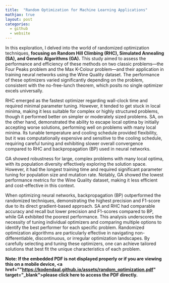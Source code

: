 ```yaml
---
title:  "Random Optimization for Machine Learning Applications"
mathjax: true
layout: post
categories: 
  = github
  - website
---
```


In this exploration, I delved into the world of randomized optimization techniques, **focusing on Random Hill Climbing (RHC), Simulated Annealing (SA), and Genetic Algorithms (GA).** This study aimed to assess the performance and efficiency of these methods on two classic problems—the Four Peaks problem and the Max K-Colour problem—and their application in training neural networks using the Wine Quality dataset. The performance of these optimizers varied significantly depending on the problem, consistent with the no-free-lunch theorem, which posits no single optimizer excels universally.

RHC emerged as the fastest optimizer regarding wall-clock time and required minimal parameter tuning. However, it tended to get stuck in local minima, making it less suitable for complex or highly structured problems, though it performed better on simpler or moderately sized problems. SA, on the other hand, demonstrated the ability to escape local optima by initially accepting worse solutions, performing well on problems with many local minima. Its tunable temperature and cooling schedule provided flexibility, but it was computationally expensive and sensitive to the cooling schedule, requiring careful tuning and exhibiting slower overall convergence compared to RHC and backpropagation (BP) used in neural networks.

GA showed robustness for large, complex problems with many local optima, with its population diversity effectively exploring the solution space. However, it had the longest training time and required significant parameter tuning for population size and mutation rate. Notably, GA showed the lowest performance metrics for the Wine Quality dataset, making it less efficient and cost-effective in this context.

When optimizing neural networks, backpropagation (BP) outperformed the randomized techniques, demonstrating the highest precision and F1-score due to its direct gradient-based approach. SA and RHC had comparable accuracy and recall but lower precision and F1-scores compared to BP, while GA exhibited the poorest performance. This analysis underscores the necessity of tuning individual optimizers and comparing multiple options to identify the best performer for each specific problem. Randomized optimization algorithms are particularly effective in navigating non-differentiable, discontinuous, or irregular optimization landscapes. By carefully selecting and tuning these optimizers, one can achieve tailored solutions that best fit the unique characteristics of each problem.


**Note: If the embedded PDF is not displayed properly or if you are viewing this on a mobile device, <a href=""https://kodendaal.github.io/assets/random_optimization.pdf" target="_blank">please click here</a> to access the PDF directly.**

<iframe src=""https://kodendaal.github.io/assets/random_optimization.pdf" type="application/pdf" style="overflow: false; -webkit-overflow-scrolling: touch; border: none;" scrolling="yes" width="100%" height="1050"> </iframe>

